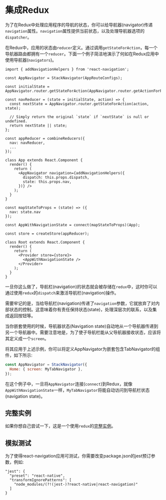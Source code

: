 # 集成Redux

为了在Redux中处理应用程序的导航的状态，你可以给导航器(navigator)传递`navigation`属性。`navigation`属性提供当前状态，以及处理导航器选项的`dispatcher`。

在Redux中，应用的状态由`reducer`定义。通过调用`getStateForAction`，每一个导航器路由都拥有一个`reducer`。下面一个例子简洁地演示了何如在Redux应用中使用导航器(`navigators`)。

```
import { addNavigationHelpers } from 'react-navigation';

const AppNavigator = StackNavigator(AppRouteConfigs);

const initialState = AppNavigator.router.getStateForAction(AppNavigator.router.getActionForPathAndParams('Login'));

const navReducer = (state = initialState, action) => {
  const nextState = AppNavigator.router.getStateForAction(action, state);

  // Simply return the original `state` if `nextState` is null or undefined.
  return nextState || state;
};

const appReducer = combineReducers({
  nav: navReducer,
  ...
});

class App extends React.Component {
  render() {
    return (
      <AppNavigator navigation={addNavigationHelpers({
        dispatch: this.props.dispatch,
        state: this.props.nav,
      })} />
    );
  }
}

const mapStateToProps = (state) => ({
  nav: state.nav
});

const AppWithNavigationState = connect(mapStateToProps)(App);

const store = createStore(appReducer);

class Root extends React.Component {
  render() {
    return (
      <Provider store={store}>
        <AppWithNavigationState />
      </Provider>
    );
  }
}
```

一旦你这么做了，导航栏(navigation)的状态就会被存储在`redux`中，这时你可以通过使用`redux`的`dispatch`来激活导航栏(navigation)操作。

需要牢记的是，当给导航栏(navigation)传递了`navigation`参数，它就放弃了对内部状态的控制。这意味着你有责任保持状态(state)，处理深层次的联系，以及集成返回按钮等。

当你嵌套使用的时候，导航器状态(Navigation state)自动地从一个导航器传递到另一个导航器中。需要注意地是，为了使子导航栏能从父导航器接收状态，应该将其定义成一个`screen`。

将其应用于上述示例，你可以将定义AppNavigator为嵌套包含TabNavigator的组件，如下所示:

```js
const AppNavigator = StackNavigator({
  Home: { screen: MyTabNavigator },
});
```

在这个例子中，一旦将`AppNavigator`连接(`connect`)到Redux，就像`AppWithNavigationState`一样，`MyTabNavigator`将能自动访问到导航栏状态(navigation state)。

## 完整实例

如果你想自己尝试一下，这是一个使用`redux`的[完整实例](https://github.com/react-community/react-navigation/tree/master/examples/ReduxExample)。

## 模拟测试

为了使得react-navigation应用可测试，你需要改变package.json的jest预订参数，例如:

```
"jest": {
  "preset": "react-native",
  "transformIgnorePatterns": [
    "node_modules/(?!(jest-)?react-native|react-navigation)"
  ]
}
```
